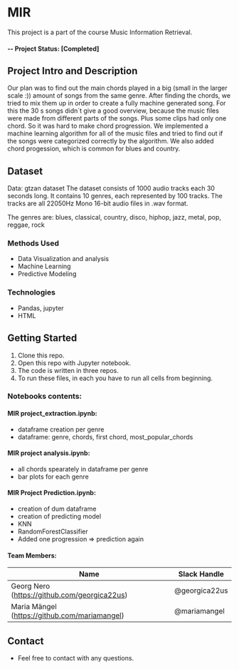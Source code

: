 # MIR
This project is a part of the course Music Information Retrieval. 

#### -- Project Status: [Completed]

## Project Intro and Description
Our plan was to find out the main chords played in a big (small in the larger scale :)) amount of songs from the same genre. After finding the chords, we tried to mix them up in order to create a fully machine generated song. For this the 30 s songs didn´t give a good overview, because the music files were made from different parts of the songs. Plus some clips had only one chord. So it was hard to make chord progression. We implemented a machine learning algorithm for all of the music files and tried to find out if the songs were categorized correctly by the algorithm. We also added chord progession, which is common for blues and country. 

## Dataset
Data: gtzan dataset
The dataset consists of 1000 audio tracks each 30 seconds long. 
It contains 10 genres, each represented by 100 tracks. The tracks are all 22050Hz Mono 16-bit audio files in .wav format.

The genres are: blues, classical, country, disco, hiphop, jazz, metal, pop, reggae, rock

### Methods Used
* Data Visualization and analysis
* Machine Learning
* Predictive Modeling

### Technologies
* Pandas, jupyter
* HTML

## Getting Started

1. Clone this repo.
2. Open this repo with Jupyter notebook.
3. The code is written in three repos.
4. To run these files, in each you have to run all cells from beginning.

### Notebooks contents:

#### MIR project_extraction.ipynb:
* dataframe creation per genre
* dataframe: genre, chords, first chord, most_popular_chords

#### MIR project analysis.ipynb:
* all chords spearately in dataframe per genre
* bar plots for each genre

#### MIR Project Prediction.ipynb:
* creation of dum dataframe
* creation of predicting model
* KNN
* RandomForestClassifier
* Added one progression => prediction again

#### Team Members:

|Name     |  Slack Handle   | 
|---------|-----------------|
|Georg Nero (https://github.com/georgica22us)| @georgica22us      |
|Maria Mängel (https://github.com/mariamangel)| @mariamangel        |

## Contact
* Feel free to contact with any questions.
